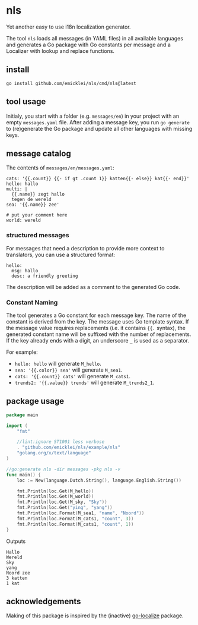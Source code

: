 # nls
Yet another easy to use i18n localization generator.

The tool `nls` loads all messages (in YAML files) in all available languages and generates a Go package with Go constants per message and a Localizer with lookup and replace functions.

## install

    go install github.com/emicklei/nls/cmd/nls@latest

## tool usage
Initialy, you start with a folder (e.g. `messages/en`) in your project with an empty `messages.yaml` file.
After adding a message key, you run `go generate` to (re)generate the Go package and update all other languages with missing keys.

## message catalog

The contents of `messages/en/messages.yaml`:

```
cats: '{{.count}} {{- if gt .count 1}} katten{{- else}} kat{{- end}}'
hello: hallo
multi: |
  {{.name}} zegt hallo
  tegen de wereld
sea: '{{.name}} zee'

# put your comment here
world: wereld
```

### structured messages

For messages that need a description to provide more context to translators, you can use a structured format:

```
hello:
  msg: hallo
  desc: a friendly greeting
```

The description will be added as a comment to the generated Go code.

### Constant Naming

The tool generates a Go constant for each message key.
The name of the constant is derived from the key.
The message uses Go template syntax.
If the message value requires replacements (i.e. it contains `{{.` syntax), the generated constant name will be suffixed with the number of replacements.
If the key already ends with a digit, an underscore `_` is used as a separator.

For example:
- `hello: hello` will generate `M_hello`.
- `sea: '{{.color}} sea'` will generate `M_sea1`.
- `cats: '{{.count}} cats'` will generate `M_cats1`.
- `trends2: '{{.value}} trends'` will generate `M_trends2_1`.


## package usage
```go
package main

import (
	"fmt"

	//lint:ignore ST1001 less verbose
	. "github.com/emicklei/nls/example/nls"
	"golang.org/x/text/language"
)

//go:generate nls -dir messages -pkg nls -v
func main() {
	loc := New(language.Dutch.String(), language.English.String())

	fmt.Println(loc.Get(M_hello))
	fmt.Println(loc.Get(M_world))
	fmt.Println(loc.Get(M_sky, "Sky"))
	fmt.Println(loc.Get("ying", "yang"))
	fmt.Println(loc.Format(M_sea1, "name", "Noord"))
	fmt.Println(loc.Format(M_cats1, "count", 3))
	fmt.Println(loc.Format(M_cats1, "count", 1))
}
```
Outputs
```
Hallo
Wereld
Sky
yang
Noord zee
3 katten
1 kat
```

## acknowledgements

Making of this package is inspired by the (inactive) [go-localize](https://github.com/m1/go-localize) package.
